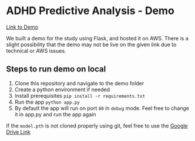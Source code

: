 # ADHD Predictive Analysis - Demo

[Link to Demo](http://52.14.121.201/)

We built a demo for the study using Flask, and hosted it on AWS. There is a slight possibility that the demo may not be live on the given link due to technical or AWS issues.

## Steps to run demo on local
1. Clone this repository and navigate to the demo folder
2. Create a python environment if needed
3. Install prerequisites ```pip install -r requirements.txt```
4. Run the app ```python app.py```
5. By default the app will run on port `80` in `debug` mode. Feel free to change it in app.py and run the app again


If the `model.pth` is not cloned properly using git, feel free to use the [Google Drive Link](https://drive.google.com/drive/folders/1E0WjVu7bm83gzLAsfoesx8HwTroVhlWt?usp=sharing)
